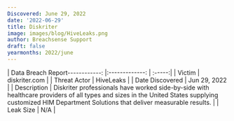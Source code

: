 ```yaml
---
Discovered: June 29, 2022
date: '2022-06-29'
title: Diskriter
image: images/blog/HiveLeaks.png
author: Breachsense Support
draft: false
yearmonths: 2022/june
---
```


| Data Breach Report------------:     |:-------------:    | :-----:|
| Victim      | diskriter.com      | 
| Threat Actor      | HiveLeaks      | 
| Date Discovered      | Jun 29, 2022      | 
| Description      | Diskriter professionals have worked side-by-side with healthcare providers of all types and sizes in the United States supplying customized HIM Department Solutions that deliver measurable results.      | 
| Leak Size      | N/A      | 

